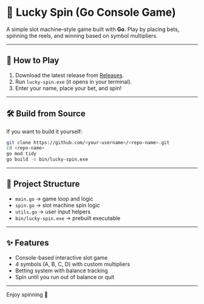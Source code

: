 # 🎰 Lucky Spin (Go Console Game)

A simple slot machine–style game built with **Go**.
Play by placing bets, spinning the reels, and winning based on symbol multipliers.

---

## 🚀 How to Play
1. Download the latest release from [Releases](https://github.com/Mo7amed3nan/Lucky-Spin/releases/download/v1.0.0/lucky-spin.exe).
2. Run `lucky-spin.exe` (it opens in your terminal).
3. Enter your name, place your bet, and spin!


---

## 🛠️ Build from Source

If you want to build it yourself:

```bash
git clone https://github.com/<your-username>/<repo-name>.git
cd <repo-name>
go mod tidy
go build -o bin/lucky-spin.exe
```

---

## 📂 Project Structure

* `main.go` → game loop and logic
* `spin.go` → slot machine spin logic
* `utils.go` → user input helpers
* `bin/lucky-spin.exe` → prebuilt executable

---

## ✨ Features

* Console-based interactive slot game
* 4 symbols (A, B, C, D) with custom multipliers
* Betting system with balance tracking
* Spin until you run out of balance or quit

---

Enjoy spinning 🎉
